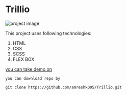 # Trillio

<img src="https://github.com/amreshk005/Trillio.github.io/blob/master/img/github_image.png" alt="project image">

This project uses following technologies:

1. HTML
2. CSS
3. SCSS
4. FLEX BOX

<a href="https://amreshk005.github.io/Trillio/">you can take demo on</a>

```
you can download repo by

git clone https://github.com/amreshk005/Trillio.git

```
